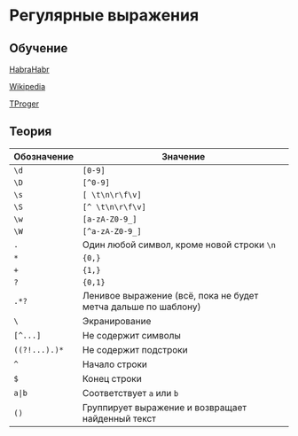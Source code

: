 # Регулярные выражения
## Обучение
[HabraHabr](https://habrahabr.ru/post/115825/)

[Wikipedia](https://ru.wikipedia.org/wiki/%D0%A0%D0%B5%D0%B3%D1%83%D0%BB%D1%8F%D1%80%D0%BD%D1%8B%D0%B5_%D0%B2%D1%8B%D1%80%D0%B0%D0%B6%D0%B5%D0%BD%D0%B8%D1%8F)

[TProger](https://tproger.ru/translations/regular-expression-python/)

## Теория
Обозначение | Значение
---|---
``` \d ``` | ``` [0-9] ```
``` \D ``` | ``` [^0-9] ```
``` \s ``` | ``` [ \t\n\r\f\v] ```
``` \S ``` | ``` [^ \t\n\r\f\v] ```
``` \w ``` | ``` [a-zA-Z0-9_] ```
``` \W ``` | ``` [^a-zA-Z0-9_] ```
``` . ``` | Один любой символ, кроме новой строки ``` \n ```
``` * ``` | ``` {0,} ```
``` + ``` | ``` {1,} ```
``` ? ``` | ``` {0,1} ```
``` .*? ``` | Ленивое выражение (всё, пока не будет метча дальше по шаблону)
``` \ ``` | Экранирование
``` [^...] ``` | Не содержит символы
``` ((?!...).)* ``` | Не содержит подстроки
``` ^ ``` | Начало строки
``` $ ``` | Конец строки
``` a\|b ``` | Соответствует ``` a ``` или ``` b ```
``` () ``` | Группирует выражение и возвращает найденный текст
